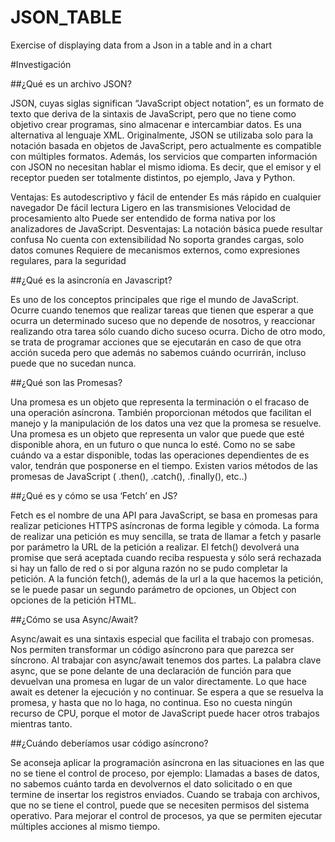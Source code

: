 # JSON_TABLE
Exercise of displaying data from a Json in a table and in a chart

#Investigación

##¿Qué es un archivo JSON?

JSON, cuyas siglas significan “JavaScript object notation”,  es un formato de texto que deriva de la sintaxis de JavaScript, pero que no tiene como objetivo crear programas, sino almacenar e intercambiar datos.  Es una alternativa al lenguaje XML.
Originalmente, JSON se utilizaba solo para la notación basada en objetos de JavaScript, pero actualmente es compatible con múltiples formatos.  Además, los servicios que comparten información con JSON no necesitan hablar el mismo idioma. Es decir, que el emisor y el receptor pueden ser totalmente distintos, po ejemplo, Java y Python.

Ventajas:
Es autodescriptivo y fácil de entender
Es más rápido en cualquier navegador
De fácil lectura
Ligero en las transmisiones
Velocidad de procesamiento alto
Puede ser entendido de forma nativa por los analizadores de JavaScript.
Desventajas:
La notación básica puede resultar confusa
No cuenta con extensibilidad
No soporta grandes cargas, solo datos comunes
Requiere de mecanismos externos, como expresiones regulares, para la seguridad


##¿Qué es la asincronía en Javascript?

Es uno de los conceptos principales que rige el mundo de JavaScript. Ocurre cuando tenemos que realizar tareas que tienen que esperar a que ocurra un determinado suceso que no depende de nosotros, y reaccionar realizando otra tarea sólo cuando dicho suceso ocurra. Dicho de otro modo, se trata de programar acciones que se ejecutarán en caso de que otra acción suceda pero que además no sabemos cuándo ocurrirán, incluso puede que no sucedan nunca.

##¿Qué son las Promesas?

Una promesa es un objeto que representa la terminación o el fracaso de una operación asíncrona. También proporcionan métodos que facilitan el manejo y la manipulación de los datos una vez que la promesa se resuelve.
Una promesa es un objeto que representa un valor que puede que esté disponible ahora, en un futuro o que nunca lo esté. Como no se sabe cuándo va a estar disponible, todas las operaciones dependientes de es valor, tendrán que posponerse en el tiempo.
Existen varios métodos de las promesas de JavaScript ( .then(), .catch(), .finally(), etc..)

##¿Qué es y cómo se usa ‘Fetch’ en JS?

Fetch es el nombre de una API para JavaScript, se basa en promesas para realizar peticiones HTTPS asíncronas de forma legible y cómoda.
La forma de realizar una petición es muy sencilla, se trata de llamar a fetch y pasarle por parámetro la URL de la petición a realizar. El fetch() devolverá una promise que será aceptada cuando reciba respuesta y sólo será rechazada si hay un fallo de red o si por alguna razón no se pudo completar la petición.
A la función fetch(), además de la url a la que hacemos la petición, se le puede pasar un segundo parámetro de opciones, un Object con opciones de la petición HTML.

##¿Cómo se usa Async/Await?

Async/await es una sintaxis especial que facilita el trabajo con promesas. Nos permiten transformar un código asíncrono para que parezca ser síncrono.
Al trabajar con async/await tenemos dos partes. La palabra clave async,  que se pone delante de una declaración de función para que devuelvan una promesa en lugar de un valor directamente.
Lo que hace await es detener la ejecución y no continuar. Se espera a que se resuelva la promesa, y hasta que no lo haga, no continua.  Eso no cuesta ningún recurso de CPU, porque el motor de JavaScript puede hacer otros trabajos mientras tanto.

##¿Cuándo deberíamos usar código asíncrono?

Se aconseja aplicar la programación asíncrona en las situaciones en las que no se tiene el control de proceso, por ejemplo:
Llamadas a bases de datos, no sabemos cuánto tarda en devolvernos el dato solicitado o en que termine de insertar los registros enviados.
Cuando se trabaja con archivos, que no se tiene el control, puede que se necesiten permisos del sistema operativo.
Para mejorar el control de procesos, ya que se permiten ejecutar múltiples acciones al mismo tiempo.


